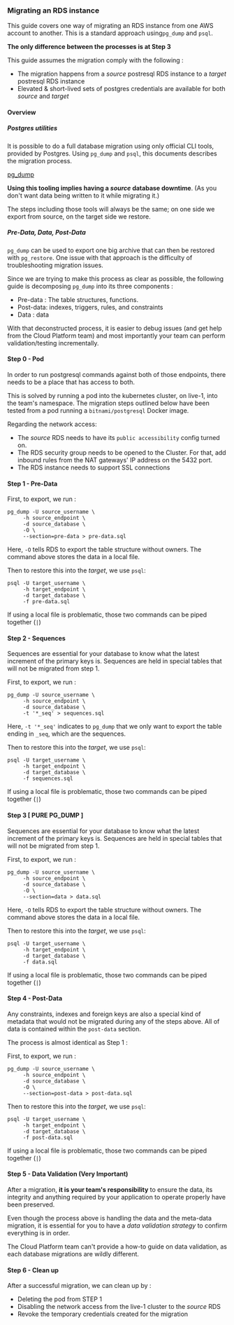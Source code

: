 ### Migrating an RDS instance

This guide covers one way of migrating an RDS instance from one AWS account to another.
This is a standard approach using`pg_dump` and `psql`.

**The only difference between the processes is at Step 3**

This guide assumes the migration comply with the following :

 - The migration happens from a _source_ postresql RDS instance to a _target_ postresql RDS instance
 - Elevated & short-lived sets of postgres credentials are available for both _source_ and _target_



#### Overview 

##### Postgres utilities 

It is possible to do a full database migration using only official CLI tools, provided by Postgres. 
Using `pg_dump` and `psql`, this documents describes the migration process. 

[pg_dump](https://www.postgresql.org/docs/9.4/app-pgdump.html)


**Using this tooling implies having a _source_ database downtime**. (As you don't want data being written to it while migrating it.)

The steps including those tools will always be the same; on one side we export from source, on the target side we restore.

##### Pre-Data, Data, Post-Data

`pg_dump` can be used to export one big archive that can then be restored with `pg_restore`.
One issue with that approach is the difficulty of troubleshooting migration issues. 

Since we are trying to make this process as clear as possible, the following guide is decomposing `pg_dump` into its three components :

 - Pre-data : The table structures, functions.
 - Post-data: indexes, triggers, rules, and constraints
 - Data : data


With that deconstructed process, it is easier to debug issues (and get help from the Cloud Platform team) and most importantly your team can perform validation/testing incrementally.


#### Step 0 - Pod

In order to run postgresql commands against both of those endpoints, there needs to be a place that has access to both.

This is solved by running a pod into the kubernetes cluster, on live-1, into the team's namespace. 
The migration steps outlined below have been tested from a pod running a `bitnami/postgresql` Docker image.

Regarding the network access: 

 - The _source_ RDS needs to have its `public accessibility` config turned on.
 - The RDS security group needs to be opened to the Cluster. For that, add inbound rules from the NAT gateways' IP address on the 5432 port.   
 - The RDS instance needs to support SSL connections


#### Step 1 - Pre-Data 


First, to export,  we run : 

``` 
pg_dump -U source_username \
     -h source_endpoint \
     -d source_database \
     -O \
     --section=pre-data > pre-data.sql
``` 

Here, `-O` tells RDS to export the table structure without owners.
The command above stores the data in a local file.


Then to restore this into the _target_, we use `psql`:

```
psql -U target_username \
     -h target_endpoint \
     -d target_database \
     -f pre-data.sql

```

If using a local file is problematic, those two commands can be piped together (`|`)



#### Step 2 - Sequences

Sequences are essential for your database to know what the latest increment of the primary keys is. Sequences are held in special tables that will not be migrated from step 1.


First, to export,  we run : 

``` 
pg_dump -U source_username \
     -h source_endpoint \
     -d source_database \
     -t '*_seq' > sequences.sql
``` 

Here, `-t '*_seq'` indicates to `pg_dump` that we only want to export the table ending in `_seq`, which are the sequences.


Then to restore this into the _target_, we use `psql`:

```
psql -U target_username \
     -h target_endpoint \
     -d target_database \
     -f sequences.sql

```

If using a local file is problematic, those two commands can be piped together (`|`)  

#### Step 3 [ PURE PG_DUMP ]

Sequences are essential for your database to know what the latest increment of the primary keys is. Sequences are held in special tables that will not be migrated from step 1.


First, to export,  we run : 

``` 
pg_dump -U source_username \
     -h source_endpoint \
     -d source_database \
     -O \
     --section=data > data.sql
``` 

Here, `-O` tells RDS to export the table structure without owners.
The command above stores the data in a local file.


Then to restore this into the _target_, we use `psql`:

```
psql -U target_username \
     -h target_endpoint \
     -d target_database \
     -f data.sql

```

If using a local file is problematic, those two commands can be piped together (`|`)


#### Step 4 - Post-Data

Any constraints, indexes and foreign keys are also a special kind of metadata that would not be migrated during any of the steps above. 
All of data is contained within the `post-data` section.

The process is almost identical as Step 1 :

First, to export,  we run : 

``` 
pg_dump -U source_username \
     -h source_endpoint \
     -d source_database \
     -O \
     --section=post-data > post-data.sql
``` 


Then to restore this into the _target_, we use `psql`:

```
psql -U target_username \
     -h target_endpoint \
     -d target_database \
     -f post-data.sql
```

If using a local file is problematic, those two commands can be piped together (`|`)

  

#### Step 5 - Data Validation (Very Important)

After a migration, **it is your team's responsibility** to ensure the data, its integrity and anything required by your application to operate properly have been preserved.

Even though the process above is handling the data and the meta-data migration, it is essential for you to have a _data validation strategy_ to confirm everything is in order.

The Cloud Platform team can't provide a how-to guide on data validation, as each database migrations are wildly different.


#### Step 6 - Clean up 

After a successful migration, we can clean up by : 

 - Deleting the pod from STEP 1 
 - Disabling the network access from the live-1 cluster to the _source_ RDS
 - Revoke the temporary credentials created for the migration